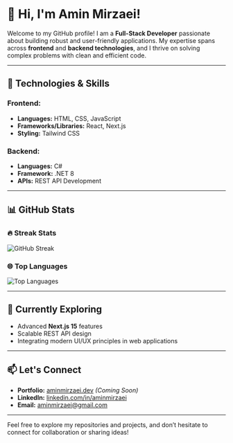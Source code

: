 # 👋 Hi, I'm Amin Mirzaei!

Welcome to my GitHub profile! I am a **Full-Stack Developer** passionate about building robust and user-friendly applications. My expertise spans across **frontend** and **backend technologies**, and I thrive on solving complex problems with clean and efficient code.

---

## 🔧 Technologies & Skills

### Frontend:
- **Languages:** HTML, CSS, JavaScript
- **Frameworks/Libraries:** React, Next.js
- **Styling:** Tailwind CSS

### Backend:
- **Languages:** C#
- **Framework:** .NET 8
- **APIs:** REST API Development

---

## 📊 GitHub Stats

### 🔥 Streak Stats
![GitHub Streak](https://github-readme-streak-stats.herokuapp.com/?user=aminmirzaeico&theme=react&hide_border=true&exclude_days=Fri)

### 🌐 Top Languages
![Top Languages](https://github-readme-stats.vercel.app/api/top-langs/?username=aminmirzaeico&theme=react&show_icons=true&layout=compact&hide_border=true)

---

## 🌱 Currently Exploring
- Advanced **Next.js 15** features
- Scalable REST API design
- Integrating modern UI/UX principles in web applications

---

## 📫 Let's Connect
- **Portfolio:** [aminmirzaei.dev](https://aminmirzaei.dev) *(Coming Soon)*
- **LinkedIn:** [linkedin.com/in/aminmirzaei](https://linkedin.com/in/aminmirzaei)
- **Email:** aminmirzaei@gmail.com

---

Feel free to explore my repositories and projects, and don’t hesitate to connect for collaboration or sharing ideas!
